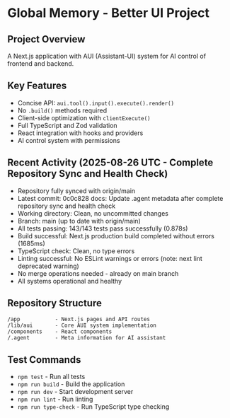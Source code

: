 # Global Memory - Better UI Project

## Project Overview
A Next.js application with AUI (Assistant-UI) system for AI control of frontend and backend.

## Key Features
- Concise API: `aui.tool().input().execute().render()`
- No `.build()` methods required
- Client-side optimization with `clientExecute()`
- Full TypeScript and Zod validation
- React integration with hooks and providers
- AI control system with permissions

## Recent Activity (2025-08-26 UTC - Complete Repository Sync and Health Check)
- Repository fully synced with origin/main
- Latest commit: 0c0c828 docs: Update .agent metadata after complete repository sync and health check
- Working directory: Clean, no uncommitted changes
- Branch: main (up to date with origin/main)
- All tests passing: 143/143 tests pass successfully (0.878s)
- Build successful: Next.js production build completed without errors (1685ms)
- TypeScript check: Clean, no type errors
- Linting successful: No ESLint warnings or errors (note: next lint deprecated warning)
- No merge operations needed - already on main branch
- All systems operational and healthy

## Repository Structure
```
/app           - Next.js pages and API routes
/lib/aui       - Core AUI system implementation
/components    - React components
/.agent        - Meta information for AI assistant
```

## Test Commands
- `npm test` - Run all tests
- `npm run build` - Build the application
- `npm run dev` - Start development server
- `npm run lint` - Run linting
- `npm run type-check` - Run TypeScript type checking